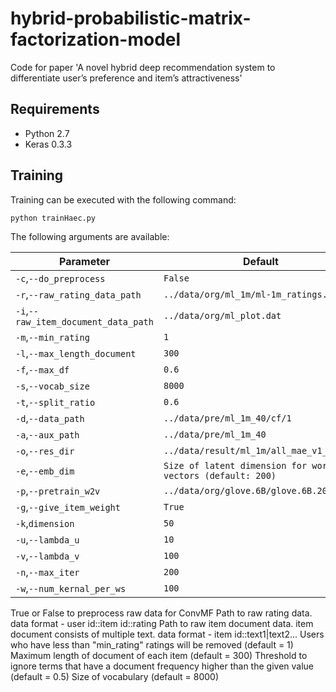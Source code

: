 # hybrid-probabilistic-matrix-factorization-model
Code for paper 'A novel hybrid deep recommendation system to differentiate user’s preference and item’s attractiveness'

## Requirements
- Python 2.7 
- Keras 0.3.3

## Training
Training can be executed with the following command:

 `python trainHaec.py`

The following arguments are available:

|Parameter|Default|
|-|-|
`-c`,`--do_preprocess` | `False`
`-r`,`--raw_rating_data_path` |`../data/org/ml_1m/ml-1m_ratings.dat`
`-i`,`--raw_item_document_data_path` |`../data/org/ml_plot.dat`
`-m`,`--min_rating` |`1`
`-l`,`--max_length_document` |`300`
`-f`,`--max_df` |`0.6`
`-s`,`--vocab_size` |`8000`
`-t`,`--split_ratio`|`0.6`
`-d`,`--data_path`|`../data/pre/ml_1m_40/cf/1`
`-a`,`--aux_path`|`../data/pre/ml_1m_40`
`-o`,`--res_dir`|`../data/result/ml_1m/all_mae_v1_40`
`-e`,`--emb_dim`|`Size of latent dimension for word vectors (default: 200)`
`-p`,`--pretrain_w2v`|`../data/org/glove.6B/glove.6B.200d.txt`
`-g`,`--give_item_weight`|`True`
`-k`,`dimension`|`50`
`-u`,`--lambda_u`|`10`
`-v`,`--lambda_v`|`100`
`-n`,`--max_iter`|`200`
`-w`,`--num_kernal_per_ws`|`100`

True or False to preprocess raw data for ConvMF
Path to raw rating data. data format - user id::item id::rating
Path to raw item document data. item document consists of multiple text. data format - item id::text1|text2...
Users who have less than \"min_rating\" ratings will be removed (default = 1)
Maximum length of document of each item (default = 300)
Threshold to ignore terms that have a document frequency higher than the given value (default = 0.5)
Size of vocabulary (default = 8000)